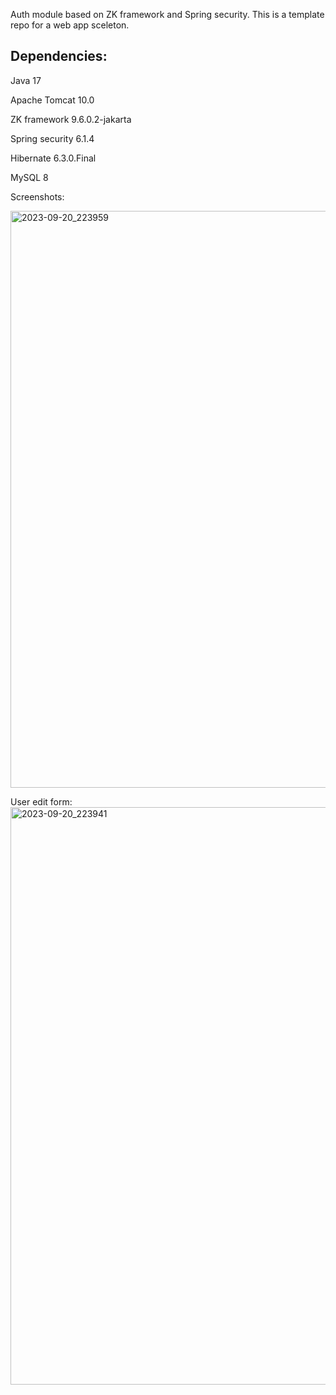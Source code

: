 Auth module based on ZK framework and Spring security. This is a template repo for a web app sceleton.

## Dependencies:

Java 17

Apache Tomcat 10.0

ZK framework 9.6.0.2-jakarta

Spring security 6.1.4

Hibernate 6.3.0.Final

MySQL 8

Screenshots:

<img width="923" alt="2023-09-20_223959" src="https://github.com/vikulin/auth-module/assets/743622/be156ca6-8b48-47c0-bf2f-2cf95f8b4ed8">

User edit form:
<img width="924" alt="2023-09-20_223941" src="https://github.com/vikulin/auth-module/assets/743622/1723e623-7074-4bd1-9aa8-d4bbc9b9bd86">


